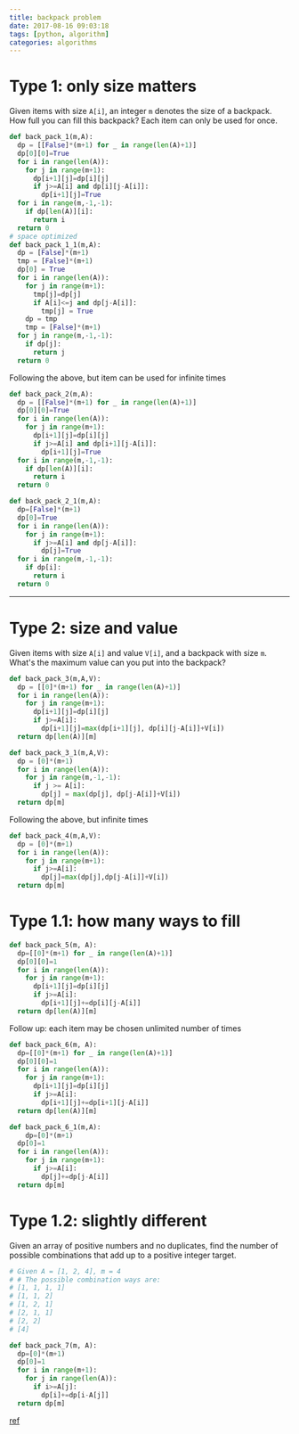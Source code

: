 ```yaml
---
title: backpack problem
date: 2017-08-16 09:03:18
tags: [python, algorithm]
categories: algorithms
---
```

# Type 1: only size matters
Given items with size `A[i]`, an integer `m` denotes the size of a backpack. How full you can fill this backpack? Each item can only be used for once.
```python
def back_pack_1(m,A):
  dp = [[False]*(m+1) for _ in range(len(A)+1)]
  dp[0][0]=True
  for i in range(len(A)):
    for j in range(m+1):
      dp[i+1][j]=dp[i][j]
      if j>=A[i] and dp[i][j-A[i]]:
        dp[i+1][j]=True
  for i in range(m,-1,-1):
    if dp[len(A)][i]:
      return i
  return 0
# space optimized
def back_pack_1_1(m,A):
  dp = [False]*(m+1)
  tmp = [False]*(m+1)
  dp[0] = True
  for i in range(len(A)):
    for j in range(m+1):
      tmp[j]=dp[j]
      if A[i]<=j and dp[j-A[i]]:
        tmp[j] = True
    dp = tmp
    tmp = [False]*(m+1)
  for j in range(m,-1,-1):
    if dp[j]:
      return j
  return 0
```
Following the above, but item can be used for infinite times
```python
def back_pack_2(m,A):
  dp = [[False]*(m+1) for _ in range(len(A)+1)]
  dp[0][0]=True
  for i in range(len(A)):
    for j in range(m+1):
      dp[i+1][j]=dp[i][j]
      if j>=A[i] and dp[i+1][j-A[i]]:
        dp[i+1][j]=True
  for i in range(m,-1,-1):
    if dp[len(A)][i]:
      return i
  return 0

def back_pack_2_1(m,A):
  dp=[False]*(m+1)
  dp[0]=True
  for i in range(len(A)):
    for j in range(m+1):
      if j>=A[i] and dp[j-A[i]]:
        dp[j]=True
  for i in range(m,-1,-1):
    if dp[i]:
      return i
  return 0
```
---
# Type 2: size and value
Given items with size `A[i]` and value `V[i]`, and a backpack with size `m`.
What's the maximum value can you put into the backpack?
```python
def back_pack_3(m,A,V):
  dp = [[0]*(m+1) for _ in range(len(A)+1)]
  for i in range(len(A)):
    for j in range(m+1):
      dp[i+1][j]=dp[i][j]
      if j>=A[i]:
        dp[i+1][j]=max(dp[i+1][j], dp[i][j-A[i]]+V[i])
  return dp[len(A)][m]

def back_pack_3_1(m,A,V):
  dp = [0]*(m+1)
  for i in range(len(A)):
    for j in range(m,-1,-1):
      if j >= A[i]:
        dp[j] = max(dp[j], dp[j-A[i]]+V[i])
  return dp[m]
```
Following the above, but infinite times
```python
def back_pack_4(m,A,V):
  dp = [0]*(m+1)
  for i in range(len(A)):
    for j in range(m+1):
      if j>=A[i]:
        dp[j]=max(dp[j],dp[j-A[i]]+V[i])
  return dp[m]
```
# Type 1.1: how many ways to fill
```python
def back_pack_5(m, A):
  dp=[[0]*(m+1) for _ in range(len(A)+1)]
  dp[0][0]=1
  for i in range(len(A)):
    for j in range(m+1):
      dp[i+1][j]=dp[i][j]
      if j>=A[i]:
        dp[i+1][j]+=dp[i][j-A[i]]
  return dp[len(A)][m]
```
Follow up: each item may be chosen unlimited number of times
```python
def back_pack_6(m, A):
  dp=[[0]*(m+1) for _ in range(len(A)+1)]
  dp[0][0]=1
  for i in range(len(A)):
    for j in range(m+1):
      dp[i+1][j]=dp[i][j]
      if j>=A[i]:
        dp[i+1][j]+=dp[i+1][j-A[i]]
  return dp[len(A)][m]

def back_pack_6_1(m,A):
	dp=[0]*(m+1)
  dp[0]=1
  for i in range(len(A)):
    for j in range(m+1):
      if j>=A[i]:
        dp[j]+=dp[j-A[i]]
  return dp[m]
```
# Type 1.2: slightly different
Given an array of positive numbers and no duplicates, find the number of possible combinations that add up to a positive integer target.
```python
# Given A = [1, 2, 4], m = 4
# # The possible combination ways are:
# [1, 1, 1, 1]
# [1, 1, 2]
# [1, 2, 1]
# [2, 1, 1]
# [2, 2]
# [4]

def back_pack_7(m, A):
  dp=[0]*(m+1)
  dp[0]=1
  for i in range(m+1):
    for j in range(len(A)):
      if i>=A[j]:
        dp[i]+=dp[i-A[j]]
  return dp[m]

```
[ref](http://love-oriented.com/pack/Index.html)
